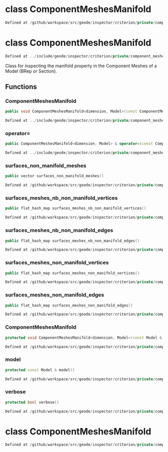 # class ComponentMeshesManifold

```cpp
Defined at /github/workspace/src/geode/inspector/criterion/private/component_meshes_manifold.cpp#170
```

# class ComponentMeshesManifold

```cpp
Defined at ../include/geode/inspector/criterion/private/component_meshes_manifold.h#42
```

 Class for inspecting the manifold property in the Component Meshes of a Model (BRep or Section).



## Functions

### ComponentMeshesManifold

```cpp
public void ComponentMeshesManifold<dimension, Model>(const ComponentMeshesManifold<dimension, Model> & )
```

```cpp
Defined at ../include/geode/inspector/criterion/private/component_meshes_manifold.h#44
```

### operator=

```cpp
public ComponentMeshesManifold<dimension, Model> & operator=(const ComponentMeshesManifold<dimension, Model> & )
```

```cpp
Defined at ../include/geode/inspector/criterion/private/component_meshes_manifold.h#44
```

### surfaces_non_manifold_meshes

```cpp
public vector surfaces_non_manifold_meshes()
```

```cpp
Defined at /github/workspace/src/geode/inspector/criterion/private/component_meshes_manifold.cpp#46
```

### surfaces_meshes_nb_non_manifold_vertices

```cpp
public flat_hash_map surfaces_meshes_nb_non_manifold_vertices()
```

```cpp
Defined at /github/workspace/src/geode/inspector/criterion/private/component_meshes_manifold.cpp#72
```

### surfaces_meshes_nb_non_manifold_edges

```cpp
public flat_hash_map surfaces_meshes_nb_non_manifold_edges()
```

```cpp
Defined at /github/workspace/src/geode/inspector/criterion/private/component_meshes_manifold.cpp#93
```

### surfaces_meshes_non_manifold_vertices

```cpp
public flat_hash_map surfaces_meshes_non_manifold_vertices()
```

```cpp
Defined at /github/workspace/src/geode/inspector/criterion/private/component_meshes_manifold.cpp#114
```

### surfaces_meshes_non_manifold_edges

```cpp
public flat_hash_map surfaces_meshes_non_manifold_edges()
```

```cpp
Defined at /github/workspace/src/geode/inspector/criterion/private/component_meshes_manifold.cpp#136
```

### ComponentMeshesManifold

```cpp
protected void ComponentMeshesManifold<dimension, Model>(const Model & model, bool verbose)
```

```cpp
Defined at /github/workspace/src/geode/inspector/criterion/private/component_meshes_manifold.cpp#39
```

### model

```cpp
protected const Model & model()
```

```cpp
Defined at /github/workspace/src/geode/inspector/criterion/private/component_meshes_manifold.cpp#158
```

### verbose

```cpp
protected bool verbose()
```

```cpp
Defined at /github/workspace/src/geode/inspector/criterion/private/component_meshes_manifold.cpp#164
```



# class ComponentMeshesManifold

```cpp
Defined at /github/workspace/src/geode/inspector/criterion/private/component_meshes_manifold.cpp#172
```

